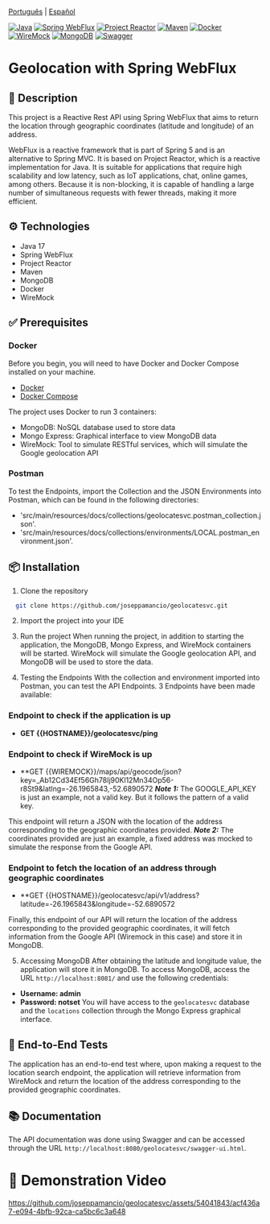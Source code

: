 [Português](README.pt.md) | [Español](README.es.md)


[![Java](https://img.shields.io/badge/Java-ED8B00?style=for-the-badge&logo=java&logoColor=white)](https://www.oracle.com/java/technologies/javase-jdk11-downloads.html)
[![Spring WebFlux](https://img.shields.io/badge/Spring_WebFlux-6DB33F?style=for-the-badge&logo=spring&logoColor=white)](https://docs.spring.io/spring-framework/docs/current/reference/html/web-reactive.html)
[![Project Reactor](https://img.shields.io/badge/Project_Reactor-BA0D34?style=for-the-badge&logo=projectreactor&logoColor=white)](https://projectreactor.io/)
[![Maven](https://img.shields.io/badge/Maven-C71A36?style=for-the-badge&logo=apache-maven&logoColor=white)](https://maven.apache.org/)
[![Docker](https://img.shields.io/badge/Docker-2496ED?style=for-the-badge&logo=docker&logoColor=white)](https://www.docker.com/)
[![WireMock](https://img.shields.io/badge/WireMock-E95420?style=for-the-badge&logo=wireguard&logoColor=white)](http://wiremock.org/)
[![MongoDB](https://img.shields.io/badge/MongoDB-4EA94B?style=for-the-badge&logo=mongodb&logoColor=white)](https://www.mongodb.com/)
[![Swagger](https://img.shields.io/badge/Swagger-85EA2D?style=for-the-badge&logo=swagger&logoColor=white)](https://swagger.io/)

# Geolocation with Spring WebFlux
## 📝 Description
This project is a Reactive Rest API using Spring WebFlux that aims to return the location through geographic coordinates (latitude and longitude) of an address.

WebFlux is a reactive framework that is part of Spring 5 and is an alternative to Spring MVC. It is based on Project Reactor, which is a reactive implementation for Java.
It is suitable for applications that require high scalability and low latency, such as IoT applications, chat, online games, among others.
Because it is non-blocking, it is capable of handling a large number of simultaneous requests with fewer threads, making it more efficient.

## ⚙️ Technologies
- Java 17
- Spring WebFlux
- Project Reactor
- Maven
- MongoDB
- Docker
- WireMock

## ✅ Prerequisites

### Docker
Before you begin, you will need to have Docker and Docker Compose installed on your machine.
- [Docker](https://www.docker.com/products/docker-desktop)
- [Docker Compose](https://docs.docker.com/compose/install/)

The project uses Docker to run 3 containers:
- MongoDB: NoSQL database used to store data
- Mongo Express: Graphical interface to view MongoDB data
- WireMock: Tool to simulate RESTful services, which will simulate the Google geolocation API

### Postman
To test the Endpoints, import the Collection and the JSON Environments into Postman, which can be found in the following directories:
- 'src/main/resources/docs/collections/geolocatesvc.postman_collection.json'.
- 'src/main/resources/docs/collections/environments/LOCAL.postman_environment.json'.

## 📦 Installation
1. Clone the repository

```bash
  git clone https://github.com/joseppamancio/geolocatesvc.git
```

2. Import the project into your IDE

3. Run the project
   When running the project, in addition to starting the application, the MongoDB, Mongo Express, and WireMock containers will be started.
   WireMock will simulate the Google geolocation API, and MongoDB will be used to store the data.

4. Testing the Endpoints
   With the collection and environment imported into Postman, you can test the API Endpoints.
   3 Endpoints have been made available:

### Endpoint to check if the application is up
- **GET {{HOSTNAME}}/geolocatesvc/ping**

### Endpoint to check if WireMock is up
- **GET {{WIREMOCK}}/maps/api/geocode/json?key=_Ab12Cd34Ef56Gh78Ij90Kl12Mn34Op56-r8St9&latlng=-26.1965843,-52.6890572
  ***Note 1:*** The GOOGLE_API_KEY is just an example, not a valid key. But it follows the pattern of a valid key.

This endpoint will return a JSON with the location of the address corresponding to the geographic coordinates provided.
***Note 2:*** The coordinates provided are just an example, a fixed address was mocked to simulate the response from the Google API.

### Endpoint to fetch the location of an address through geographic coordinates
- **GET {{HOSTNAME}}/geolocatesvc/api/v1/address?latitude=-26.1965843&longitude=-52.6890572

Finally, this endpoint of our API will return the location of the address corresponding to the provided geographic coordinates,
it will fetch information from the Google API (Wiremock in this case) and store it in MongoDB.


5. Accessing MongoDB
   After obtaining the latitude and longitude value, the application will store it in MongoDB.
   To access MongoDB, access the URL `http://localhost:8081/` and use the following credentials:
- **Username: admin**
- **Password: notset**
  You will have access to the `geolocatesvc` database and the `locations` collection through the Mongo Express graphical interface.

## 🧪 End-to-End Tests
The application has an end-to-end test where, upon making a request to the location search endpoint,
the application will retrieve information from WireMock and return the location of the address corresponding to the provided geographic coordinates.

## 📚 Documentation
The API documentation was done using Swagger and can be accessed through the URL `http://localhost:8080/geolocatesvc/swagger-ui.html`.

# 🎥 Demonstration Video
https://github.com/joseppamancio/geolocatesvc/assets/54041843/acf436a7-e094-4bfb-92ca-ca5bc6c3a648

